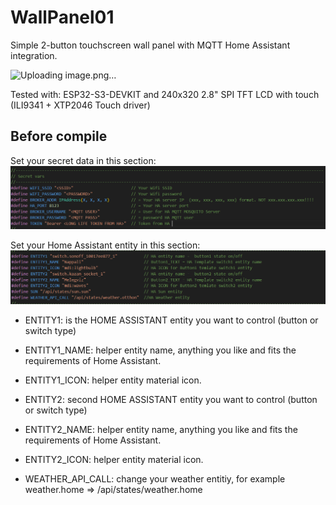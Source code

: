 # WallPanel01

Simple 2-button touchscreen wall panel with MQTT Home Assistant integration.

![Uploading image.png…]()

Tested with:
ESP32-S3-DEVKIT and 240x320 2.8" SPI TFT LCD with touch (ILI9341 + XTP2046 Touch driver)

## Before compile
Set your secret data in this section:
![alt text](image.png)

Set your Home Assistant entity in this section:
![alt text](image-1.png)

* ENTITY1: is the HOME ASSISTANT entity you want to control (button or switch type) 
* ENTITY1_NAME: helper entity name, anything you like and fits the requirements of Home Assistant.
* ENTITY1_ICON: helper entity material icon.

* ENTITY2: second HOME ASSISTANT entity you want to control (button or switch type)
* ENTITY2_NAME: helper entity name, anything you like and fits the requirements of Home Assistant.
* ENTITY2_ICON: helper entity material icon.

* WEATHER_API_CALL: change your weather entitiy, for example weather.home => /api/states/weather.home
